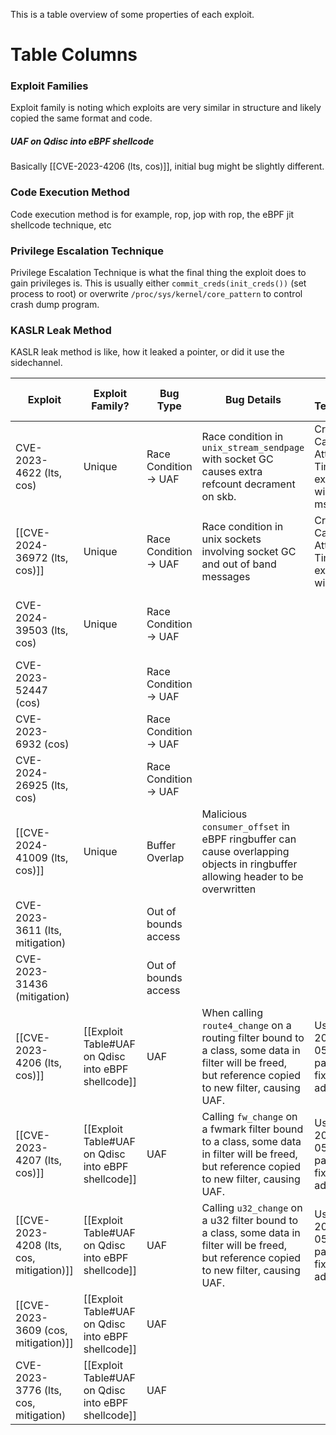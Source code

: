 This is a table overview of some properties of each exploit.

# Table Columns
### Exploit Families
Exploit family is noting which exploits are very similar in structure and likely copied the same format and code.

##### UAF on Qdisc into eBPF shellcode
Basically [[CVE-2023-4206 (lts, cos)]], initial bug might be slightly different.

### Code Execution Method
Code execution method is for example, rop, jop with rop, the eBPF jit shellcode technique, etc

### Privilege Escalation Technique
Privilege Escalation Technique is what the final thing the exploit does to gain privileges is.
This is usually either `commit_creds(init_creds())` (set process to root) or overwrite `/proc/sys/kernel/core_pattern` to control crash dump program.

### KASLR Leak Method
KASLR leak method is like, how it leaked a pointer, or did it use the sidechannel.

| Exploit                                  | Exploit Family?                                    | Bug Type              | Bug Details                                                                                                                                            | Exploit Techniques                                       | Code Execution Method | Privilege Escalation Technique            | KASLR Leak Method               | Data Address Leaks                           | Required Config                                                       |
| ---------------------------------------- | -------------------------------------------------- | --------------------- | ------------------------------------------------------------------------------------------------------------------------------------------------------ | -------------------------------------------------------- | --------------------- | ----------------------------------------- | ------------------------------- | -------------------------------------------- | --------------------------------------------------------------------- |
| CVE-2023-4622 (lts, cos)                 | Unique                                             | Race Condition -> UAF | Race condition in `unix_stream_sendpage` with socket GC causes extra refcount decrament on skb.                                                        | Cross Cache Attack, Timer fd extend race window, msg_msg | ROP                   | Overwrite `/proc/sys/kernel_core_pattern` | [[Entry Bleed (CVE-2022-4543)]] | leak heap address with corrupted `msg_msg`   | `CONFIG_UNIX=y`                                                       |
| [[CVE-2024-36972 (lts, cos)]]            | Unique                                             | Race Condition -> UAF | Race condition in unix sockets involving socket GC and out of band messages                                                                            | Cross Cache Attack, Timer fd extend race window          | eBPF shellcode        | Overwrite `/proc/sys/kernel_core_pattern` | None, just guess eBPF offset    |                                              | `CONFIG_AF_UNIX_OOB=y` `CONFIG_BPF_SYSCALL=y`                         |
| CVE-2024-39503 (lts, cos)                | Unique                                             | Race Condition -> UAF |                                                                                                                                                        |                                                          | None, Arbitrary Write | Overwrite `/proc/sys/kernel_core_pattern` | Leak kernel point on heap       |                                              |                                                                       |
| CVE-2023-52447 (cos)                     |                                                    | Race Condition -> UAF |                                                                                                                                                        |                                                          |                       |                                           |                                 |                                              |                                                                       |
| CVE-2023-6932 (cos)                      |                                                    | Race Condition -> UAF |                                                                                                                                                        |                                                          |                       |                                           |                                 |                                              |                                                                       |
| CVE-2024-26925 (lts, cos)                |                                                    | Race Condition -> UAF |                                                                                                                                                        |                                                          |                       |                                           |                                 |                                              |                                                                       |
| [[CVE-2024-41009 (lts, cos)]]            | Unique                                             | Buffer Overlap        | Malicious `consumer_offset` in eBPF ringbuffer can cause overlapping objects in ringbuffer allowing header to be overwritten                           |                                                          | ROP                   | Overwrite `/proc/sys/kernel_core_pattern` | [[Entry Bleed (CVE-2022-4543)]] | stack pivot to register with correct address | `CONFIG_BPF_SYSCALL=y`                                                |
| CVE-2023-3611 (lts, mitigation)          |                                                    | Out of bounds access  |                                                                                                                                                        |                                                          |                       |                                           |                                 |                                              |                                                                       |
| CVE-2023-31436 (mitigation)              |                                                    | Out of bounds access  |                                                                                                                                                        |                                                          |                       |                                           |                                 |                                              |                                                                       |
| [[CVE-2023-4206 (lts, cos)]]             | [[Exploit Table#UAF on Qdisc into eBPF shellcode]] | UAF                   | When calling `route4_change` on a routing filter bound to a class, some data in filter will be freed, but reference copied to new filter, causing UAF. | Use CVE-2023-0597 to put payload at fixed kernel address | eBPF shellcode        | Overwrite `/proc/sys/kernel_core_pattern` | None, just guess eBPF offset    |                                              | `CONFIG_NET_SCHED=y` `CONFIG_NET_CLS_ROUTE4=y` `CONFIG_BPF_SYSCALL=y` |
| [[CVE-2023-4207 (lts, cos)]]             | [[Exploit Table#UAF on Qdisc into eBPF shellcode]] | UAF                   | Calling `fw_change` on a fwmark filter bound to a class, some data in filter will be freed, but reference copied to new filter, causing UAF.           | Use CVE-2023-0597 to put payload at fixed kernel address | eBPF shellcode        | Overwrite `/proc/sys/kernel_core_pattern` | None, just guess eBPF offset    |                                              | `CONFIG_NET_SCHED=y` `CONFIG_NET_CLS_FW=y` `CONFIG_BPF_SYSCALL=y`     |
| [[CVE-2023-4208 (lts, cos, mitigation)]] | [[Exploit Table#UAF on Qdisc into eBPF shellcode]] | UAF                   | Calling `u32_change` on a u32 filter bound to a class, some data in filter will be freed, but reference copied to new filter, causing UAF.             | Use CVE-2023-0597 to put payload at fixed kernel address | eBPF shellcode        | Overwrite `/proc/sys/kernel_core_pattern` | None, just guess eBPF offset    |                                              | `CONFIG_NET_SCHED=y` `CONFIG_NET_CLS_U32=y` `CONFIG_BPF_SYSCALL=y`    |
| [[CVE-2023-3609 (cos, mitigation)]]      | [[Exploit Table#UAF on Qdisc into eBPF shellcode]] | UAF                   |                                                                                                                                                        |                                                          |                       |                                           |                                 |                                              |                                                                       |
| CVE-2023-3776 (lts, cos, mitigation)     | [[Exploit Table#UAF on Qdisc into eBPF shellcode]] | UAF                   |                                                                                                                                                        |                                                          |                       |                                           |                                 |                                              |                                                                       |
